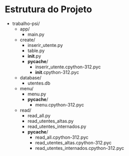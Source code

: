 
# Estrutura do Projeto

- trabalho-psi/
  - app/
    - main.py
  - create/
    - inserir_utente.py
    - table.py
    - __init__.py
    - __pycache__/
      - inserir_utente.cpython-312.pyc
      - __init__.cpython-312.pyc
  - database/
    - utentes.db
  - menu/
    - menu.py
    - __pycache__/
      - menu.cpython-312.pyc
  - read/
    - read_all.py
    - read_utentes_altas.py
    - read_utentes_internados.py
    - __pycache__/
      - read_all.cpython-312.pyc
      - read_utentes_altas.cpython-312.pyc
      - read_utentes_internados.cpython-312.pyc
